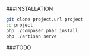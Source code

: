 ###INSTALLATION
```bash
git clone project.url project
cd project
php ./composer.phar install
php ./artisan serve
```

###TODO

